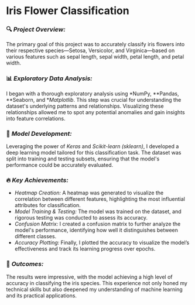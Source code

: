 # Iris Flower Classification 

### 🔍 *Project Overview:*
The primary goal of this project was to accurately classify iris flowers into their respective species—Setosa, Versicolor, and Virginica—based on various features such as sepal length, sepal width, petal length, and petal width.

### 📊 *Exploratory Data Analysis:*
I began with a thorough exploratory analysis using *NumPy, **Pandas, **Seaborn, and **Matplotlib*. This step was crucial for understanding the dataset's underlying patterns and relationships. Visualizing these relationships allowed me to spot any potential anomalies and gain insights into feature correlations.

### 🧠 *Model Development:*
Leveraging the power of *Keras* and *Scikit-learn (sklearn)*, I developed a deep learning model tailored for this classification task. The dataset was split into training and testing subsets, ensuring that the model's performance could be accurately evaluated.

### 🔥 *Key Achievements:*
- *Heatmap Creation:* A heatmap was generated to visualize the correlation between different features, highlighting the most influential attributes for classification.
- *Model Training & Testing:* The model was trained on the dataset, and rigorous testing was conducted to assess its accuracy.
- *Confusion Matrix:* I created a confusion matrix to further analyze the model's performance, identifying how well it distinguishes between different classes.
- *Accuracy Plotting:* Finally, I plotted the accuracy to visualize the model’s effectiveness and track its learning progress over epochs.

### 🚀 *Outcomes:*
The results were impressive, with the model achieving a high level of accuracy in classifying the iris species. This experience not only honed my technical skills but also deepened my understanding of machine learning and its practical applications.





